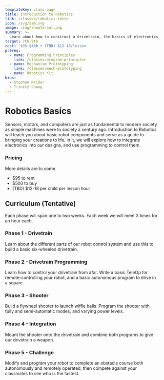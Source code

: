 ```yaml
---
templateKey: class-page
title: Introduction to Robotics
link: /classes/robotics-intro
icon: /svg/sam.svg
image: /img/shooterbot.png
summary: >-
  Learn about how to construct a drivetrain, the basics of electronics, and how to code your machine to life!
target: 7th-9th
cost: '$95-$400 + (TBD) $12-18/lesson'
prereq:
  - name: Programming Principles
    link: /classes/program-principles
  - name: Mechanism Prototyping
    link: /classes/mech-prototyping
  - name: Robotics Kit
bios:
  - Stephen Krider
  - Trinity Chung
---
```

# Robotics Basics
Sensors, motors, and computers are just as fundamental to modern society as simple machines were to society a century ago. Introduction to Robotics will teach you about basic robot components and serve as a guide to bringing your creations to life. In it, we will explore how to integrate electronics into our designs, and use programming to control them.

### Pricing
More details are to come.
* $95 to rent
* $500 to buy
* (TBD) $12-18 per child per lesson hour

## Curriculum (Tentative)
Each phase will span one to two weeks. Each week we will meet 3 times for an hour each.

### Phase 1 - Drivetrain

Learn about the different parts of our robot control system and use this to build a basic six-wheeled drivetrain.

### Phase 2 - Drivetrain Programming

Learn how to control your drivetrain from afar. Write a basic TeleOp for remote-controlling your robot, and a basic autonomous program to drive in a square.

### Phase 3 - Shooter

Build a flywheel shooter to launch wiffle balls. Program the shooter with fully and semi-automatic modes, and varying power levels.

### Phase 4 - Integration

Mount the shooter onto the drivetrain and combine both programs to give our drivetrain a weapon. 

### Phase 5 - Challenge

Modify and program your robot to complete an obstacle course both autonomously and remotely operated, then compete against your classmates to see who is the fastest.